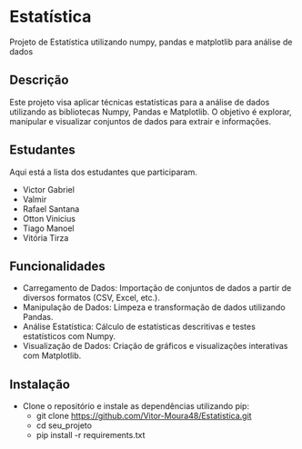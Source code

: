 # Estatística
Projeto de Estatística utilizando numpy, pandas e matplotlib para análise de dados

## Descrição
Este projeto visa aplicar técnicas estatísticas para a análise de dados utilizando as bibliotecas Numpy, Pandas e Matplotlib. O objetivo é explorar, manipular e visualizar conjuntos de dados para extrair e informações.

## Estudantes
Aqui está a lista dos estudantes que participaram.
- Victor Gabriel
- Valmir
- Rafael Santana
- Otton Vinicius
- Tiago Manoel
- Vitória Tirza

## Funcionalidades
- Carregamento de Dados: Importação de conjuntos de dados a partir de diversos formatos (CSV, Excel, etc.).
- Manipulação de Dados: Limpeza e transformação de dados utilizando Pandas.
- Análise Estatística: Cálculo de estatísticas descritivas e testes estatísticos com Numpy.
- Visualização de Dados: Criação de gráficos e visualizações interativas com Matplotlib.

## Instalação
- Clone o repositório e instale as dependências utilizando pip:
  - git clone https://github.com/Vitor-Moura48/Estatistica.git
  - cd seu_projeto
  - pip install -r requirements.txt

